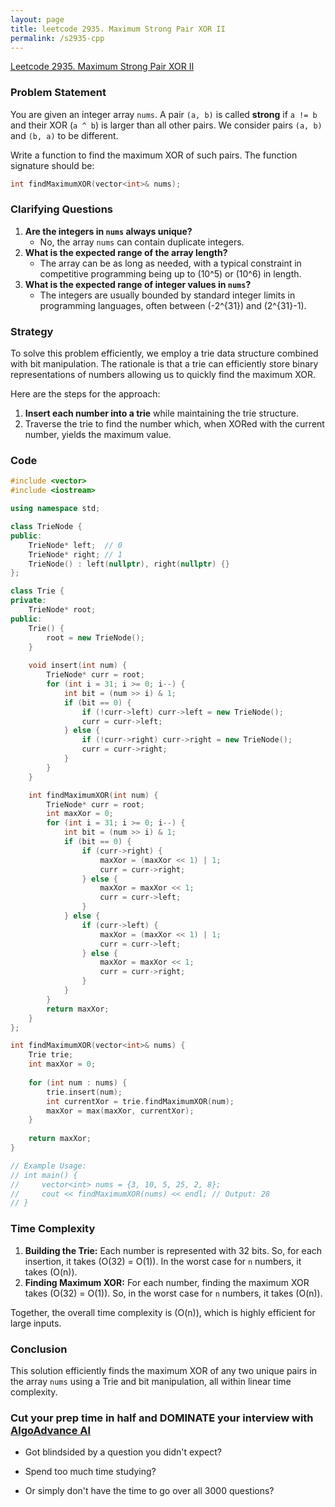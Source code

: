 ```yaml
---
layout: page
title: leetcode 2935. Maximum Strong Pair XOR II
permalink: /s2935-cpp
---
```

[Leetcode 2935. Maximum Strong Pair XOR II](https://algoadvance.github.io/algoadvance/l2935)
### Problem Statement

You are given an integer array `nums`. A pair `(a, b)` is called **strong** if `a != b` and their XOR (`a ^ b`) is larger than all other pairs. We consider pairs `(a, b)` and `(b, a)` to be different.

Write a function to find the maximum XOR of such pairs. The function signature should be:

```cpp
int findMaximumXOR(vector<int>& nums);
```

### Clarifying Questions

1. **Are the integers in `nums` always unique?**
   - No, the array `nums` can contain duplicate integers.
2. **What is the expected range of the array length?**
   - The array can be as long as needed, with a typical constraint in competitive programming being up to \(10^5\) or \(10^6\) in length.
3. **What is the expected range of integer values in `nums`?**
   - The integers are usually bounded by standard integer limits in programming languages, often between \(-2^{31}\) and \(2^{31}-1\).

### Strategy

To solve this problem efficiently, we employ a trie data structure combined with bit manipulation. The rationale is that a trie can efficiently store binary representations of numbers allowing us to quickly find the maximum XOR.

Here are the steps for the approach:

1. **Insert each number into a trie** while maintaining the trie structure.
2. Traverse the trie to find the number which, when XORed with the current number, yields the maximum value.

### Code

```cpp
#include <vector>
#include <iostream>

using namespace std;

class TrieNode {
public:
    TrieNode* left;  // 0
    TrieNode* right; // 1
    TrieNode() : left(nullptr), right(nullptr) {}
};

class Trie {
private:
    TrieNode* root;
public:
    Trie() {
        root = new TrieNode();
    }
    
    void insert(int num) {
        TrieNode* curr = root;
        for (int i = 31; i >= 0; i--) {
            int bit = (num >> i) & 1;
            if (bit == 0) {
                if (!curr->left) curr->left = new TrieNode();
                curr = curr->left;
            } else {
                if (!curr->right) curr->right = new TrieNode();
                curr = curr->right;
            }
        }
    }

    int findMaximumXOR(int num) {
        TrieNode* curr = root;
        int maxXor = 0;
        for (int i = 31; i >= 0; i--) {
            int bit = (num >> i) & 1;
            if (bit == 0) {
                if (curr->right) {
                    maxXor = (maxXor << 1) | 1;
                    curr = curr->right;
                } else {
                    maxXor = maxXor << 1;
                    curr = curr->left;
                }
            } else {
                if (curr->left) {
                    maxXor = (maxXor << 1) | 1;
                    curr = curr->left;
                } else {
                    maxXor = maxXor << 1;
                    curr = curr->right;
                }
            }
        }
        return maxXor;
    }
};

int findMaximumXOR(vector<int>& nums) {
    Trie trie;
    int maxXor = 0;
    
    for (int num : nums) {
        trie.insert(num);
        int currentXor = trie.findMaximumXOR(num);
        maxXor = max(maxXor, currentXor);
    }
    
    return maxXor;
}

// Example Usage:
// int main() {
//     vector<int> nums = {3, 10, 5, 25, 2, 8};
//     cout << findMaximumXOR(nums) << endl; // Output: 28
// }
```

### Time Complexity

1. **Building the Trie:** Each number is represented with 32 bits. So, for each insertion, it takes \(O(32) = O(1)\). In the worst case for `n` numbers, it takes \(O(n)\).
2. **Finding Maximum XOR:** For each number, finding the maximum XOR takes \(O(32) = O(1)\). So, in the worst case for `n` numbers, it takes \(O(n)\).

Together, the overall time complexity is \(O(n)\), which is highly efficient for large inputs.

### Conclusion

This solution efficiently finds the maximum XOR of any two unique pairs in the array `nums` using a Trie and bit manipulation, all within linear time complexity.


### Cut your prep time in half and DOMINATE your interview with [AlgoAdvance AI](https://algoAdvance.com)

- Got blindsided by a question you didn't expect?

- Spend too much time studying?

- Or simply don't have the time to go over all 3000 questions?

